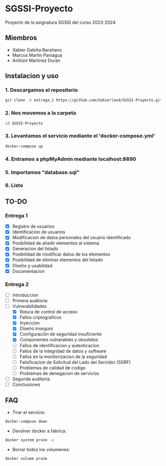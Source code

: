 # SGSSI-Proyecto

Proyecto de la asignatura SGSSI del curso 2023-2024

## Miembros

* Xabier Gabiña Barañano
* Marcos Martín Paniagua
* Ainhize Martinez Duran

## Instalacion y uso

### 1. Descargamos el repositorio

```bash
git clone -b entrega_1 https://github.com/Xabierland/SGSSI-Proyecto.git
```

### 2. Nos movemos a la carpeta

```bash
cd SGSSI-Proyecto
```

### 3. Levantamos el servicio mediante el 'docker-compose.yml'

```bash
docker-compose up
```

### 4. Entramos a phpMyAdmin mediante localhost:8890

### 5. Importamos "database.sql"

### 6. Listo

## TO-DO

### Entrega 1

* [X] Registro de usuarios
* [X] Identificacion de usuarios
* [X] Modificacion de datos personales del usuario identificado
* [X] Posibilidad de añadir elementos al sistema
* [X] Generacion del listado
* [X] Posibilidad de modificar datos de los elementos
* [X] Posibilidad de eliminar elementos del listado
* [X] Diseño y usabilidad
* [X] Documentacion

### Entrega 2

* [ ] Introduccion
* [ ] Primera auditoria
* [ ] Vulnerabilidades
  * [X] Rotura de control de acceso
  * [X] Fallos criptograficos
  * [X] Inyeccion
  * [X] Diseño inseguro
  * [X] Configuración de seguridad insuficiente
  * [X] Componentes vulnerables y obsoletos
  * [ ] Fallos de identificacion y autenticacion
  * [ ] Fallos de la integridad de datos y software
  * [ ] Fallos en la monitorizacion de la seguridad
  * [ ] Falsificacion de Solicitud del Lado del Servidor (SSRF)
  * [ ] Problemas de calidad de codigo
  * [ ] Problemas de denegacion de servicios
* [ ] Segunda auditoria
* [ ] Conclusiones

## FAQ

* Tirar el servicio:

```bash
docker-compose down
```

* Devolver docker a fabrica:

```bash
docker system prune -a
```

* Borrar todos los volumenes:

```bash
docker volume prune
```
